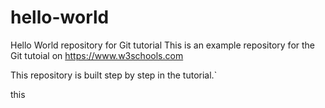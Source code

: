 # hello-world
Hello World repository for Git tutorial
This is an example repository for the Git tutoial on https://www.w3schools.com

This repository is built step by step in the tutorial.`

this
